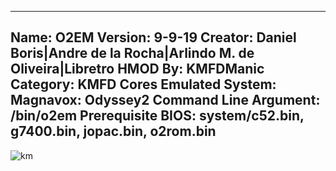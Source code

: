 -----------------------
Name: O2EM
Version: 9-9-19
Creator: Daniel Boris|Andre de la Rocha|Arlindo M. de Oliveira|Libretro
HMOD By: KMFDManic
Category: KMFD Cores
Emulated System: Magnavox: Odyssey2
Command Line Argument: /bin/o2em
Prerequisite BIOS: system/c52.bin, g7400.bin, jopac.bin, o2rom.bin
-----------------------
![km](https://i.imgur.com/SUB0Z9P.png)
